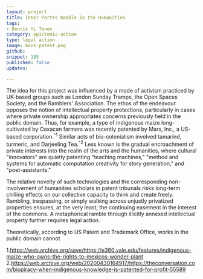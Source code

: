 ```yaml
---
layout: project
title: Inter Partes Ramble in the Humanities
tags:
- Dennis Yi Tenen
category: epistemic-action
type: legal action
image: book-patent.png
github:
snippet: 185
published: false
updates:

---
```


The idea for this project was influenced by a mode of activism practiced by UK-based groups
such as London Sunday Tramps, the Open Spaces Society, and the Ramblers' Association. The ethos
of the endeavour opposes the notion of intellectual property protections, particularly in cases
where private ownership appropriates concerns previously held in the public domain.  Thus, for
example, a type of indigenous maize long-cultivated by Oaxacan farmers was recently patented by
Mars, Inc., a US-based corporation.<sup>^1</sup> Similar acts of bio-colonialism involved
tamarind, turmeric, and Darjeeling Tea.<sup>^2</sup> Less known is the gradual encroachment of
private interests into the realm of the arts and the humanities, where cultural "innovators"
are quietly patenting "teaching machines," "method and systems for automatic computation
creativity for story generation," and "poet-assistants."

The relative novelty of such technologies and the corresponding non-involvement of humanities
scholars in patent tribunals risks long-term chilling effects on our collective capacity to
think and create freely. Rambling, trespassing, or simply walking across unjustly privatized
properties ensures, at the very least, the continuing easement in the interest of the commons.
A metaphorical ramble through illicitly annexed intellectual property further requires legal
action.

Theoretically, according to US Patent and Trademark Office, works in the public domain cannot


1.https://web.archive.org/save/https://e360.yale.edu/features/indigenous-maize-who-owns-the-rights-to-mexicos-wonder-plant
2.https://web.archive.org/web/20200430164917/https://theconversation.com/biopiracy-when-indigenous-knowledge-is-patented-for-profit-55589




